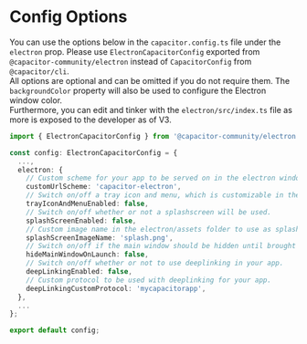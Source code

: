 # **Config Options**

You can use the options below in the `capacitor.config.ts` file under the `electron` prop. Please use `ElectronCapacitorConfig` exported from `@capacitor-community/electron` instead of `CapacitorConfig` from `@capacitor/cli`.\
All options are optional and can be omitted if you do not require them. The `backgroundColor` property will also be used to configure the Electron window color.\
Furthermore, you can edit and tinker with the `electron/src/index.ts` file as more is exposed to the developer as of V3.

```typescript
import { ElectronCapacitorConfig } from '@capacitor-community/electron';

const config: ElectronCapacitorConfig = {
  ...,
  electron: {
    // Custom scheme for your app to be served on in the electron window.
    customUrlScheme: 'capacitor-electron',
    // Switch on/off a tray icon and menu, which is customizable in the app.
    trayIconAndMenuEnabled: false,
    // Switch on/off whether or not a splashscreen will be used.
    splashScreenEnabled: false,
    // Custom image name in the electron/assets folder to use as splash image (.gif included)
    splashScreenImageName: 'splash.png',
    // Switch on/off if the main window should be hidden until brought to the front by the tray menu, etc.
    hideMainWindowOnLaunch: false,
    // Switch on/off whether or not to use deeplinking in your app.
    deepLinkingEnabled: false,
    // Custom protocol to be used with deeplinking for your app.
    deepLinkingCustomProtocol: 'mycapacitorapp',
  },
  ...
};

export default config;
```
